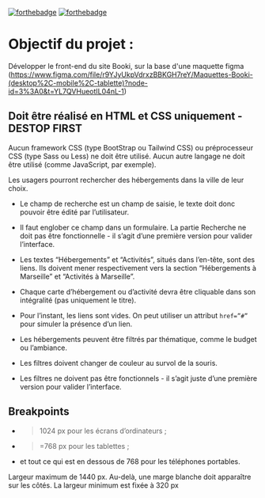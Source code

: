 [![forthebadge](https://img.shields.io/badge/HTML-5-E34F26.svg?style=for-the-badge&logo=html5&logoColor=white)](https://forthebadge.com)
[![forthebadge](https://img.shields.io/badge/CSS-3-1572B6.svg?style=for-the-badge&logo=css3&logoColor=white)](https://forthebadge.com)

# Objectif du projet :
Développer le front-end du site Booki, sur la base d'une maquette figma 
(https://www.figma.com/file/r9YJyUkpVdrxzBBKGH7reY/Maquettes-Booki-(desktop%2C-mobile%2C-tablette)?node-id=3%3A0&t=YL7QVHueotIL04nL-1)

## Doit être réalisé en HTML et CSS uniquement - DESTOP FIRST
Aucun framework CSS (type BootStrap ou Tailwind CSS) ou préprocesseur CSS (type Sass
ou Less) ne doit être utilisé.
Aucun autre langage ne doit être utilisé (comme JavaScript, par exemple).

Les usagers pourront rechercher des hébergements dans la ville de leur choix.
- Le champ de recherche est un champ de saisie, le texte doit donc pouvoir être
édité par l’utilisateur.
-  Il faut englober ce champ dans un formulaire. La partie Recherche ne doit pas
être fonctionnelle - il s’agit d’une première version pour valider l’interface.

- Les textes “Hébergements” et “Activités”, situés dans l’en-tête, sont des liens. Ils
doivent mener respectivement vers la section “Hébergements à Marseille” et
“Activités à Marseille”.

- Chaque carte d’hébergement ou d’activité devra être cliquable dans son
intégralité (pas uniquement le titre).
-  Pour l’instant, les liens sont vides. On peut utiliser un attribut `href=”#”` pour
simuler la présence d’un lien.

-  Les hébergements peuvent être filtrés par thématique, comme le budget ou
l’ambiance.
-  Les filtres doivent changer de couleur au survol de la souris.
-  Les filtres ne doivent pas être fonctionnels - il s’agit juste d’une première version
pour valider l’interface.

## Breakpoints
-  >1024 px pour les écrans d’ordinateurs ;
-  >=768 px pour les tablettes ;
-  et tout ce qui est en dessous de 768 pour les téléphones portables.

Largeur maximum de 1440 px. Au-delà, une marge blanche doit apparaître sur les
côtés. La largeur minimum est fixée à 320 px
